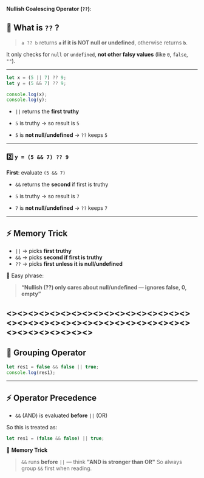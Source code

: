 **Nullish Coalescing Operator (`??`)**:
## 📝 What is `??` ?


> `a ?? b`
> returns **`a` if it is NOT null or undefined**,
> otherwise returns **`b`**.

It only checks for `null` or `undefined`, **not other falsy values** (like `0`, `false`, `""`).

---

```js
let x = (5 || 7) ?? 9;
let y = (5 && 7) ?? 9;

console.log(x);
console.log(y);
```

* `||` returns the **first truthy**
* `5` is truthy → so result is `5`

* `5` is **not null/undefined** → `??` keeps `5`

---

### 2️⃣ `y = (5 && 7) ?? 9`

**First**: evaluate `(5 && 7)`

* `&&` returns the **second** if first is truthy
* `5` is truthy → so result is `7`

* `7` is **not null/undefined** → `??` keeps `7`

---

## ⚡ Memory Trick

* `||` → picks **first truthy**
* `&&` → picks **second if first is truthy**
* `??` → picks **first unless it is null/undefined**

🧠 Easy phrase:

> **“Nullish (??) only cares about null/undefined — ignores false, 0, empty”**


## <><><><><><><><><><><><><><><><><><><><><><><><><><><><><><><><><><><><><><><><><><>

## 📝 Grouping Operator

```js
let res1 = false && false || true;
console.log(res1);
```

---

## ⚡ Operator Precedence

* `&&` (AND) is evaluated **before** `||` (OR)

So this is treated as:

```js
let res1 = (false && false) || true;
```

🧠 **Memory Trick**

> `&&` runs **before** `||` — think **"AND is stronger than OR"**
> So always group `&&` first when reading.

